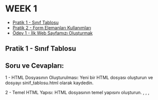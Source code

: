 # WEEK 1

- [Pratik 1 - Sınıf Tablosu](#pratik-1---sınıf-tablosu)
- [Pratik 2 - Form Elemanları Kullanımları](#pratik-2---form-elemanları-kullanımları)
- [Ödev 1 - İlk Web Sayfamızı Oluşturmak](#ödev-1---i̇lk-web-sayfamızı-oluşturmak)

## Pratik 1 - Sınıf Tablosu

## Soru ve Cevapları:

1 - HTML Dosyasının Oluşturulması: Yeni bir HTML dosyası oluşturun ve dosyayı sinif_tablosu.html olarak kaydedin.

2 - Temel HTML Yapısı: HTML dosyasının temel yapısını oluşturun. <html>, <head>, <body>, <title> ve <style> etiketlerini doğru bir şekilde kullanın.

```HTML
  <!DOCTYPE html>
<html lang="en">
<head>
    <meta charset="UTF-8">
    <meta name="viewport" content="width=device-width, initial-scale=1.0">
    <title>Sinif Tablosu</title>  <!-- Sayfa basligi burada degistirilmistir -->
</head>
<body>

</body>
</html>
```

3 - Sayfa Başlığı: Sayfanın başlığı olarak "Sınıf Tablosu" ifadesini kullanın ve h1 etiketi ile sayfa başlığını belirleyin.

4 - Tablonun Oluşturulması: <table> etiketi ile bir tablo oluşturun. Tabloya başlık (header) satırı ekleyin ve dört sütun başlığı tanımlayın: "Öğrenci Numarası", "Adı", "Soyadı" ve "Notu".

```HTML
<table style="width: 100%">
      <thead style="background-color: aqua">
        <th style="border: 1px solid black; padding: 15px">Ogrenci Numarasi</th>
        <th style="border: 1px solid black; padding: 15px">Adi</th>
        <th style="border: 1px solid black; padding: 15px">Soyadi</th>
        <th style="border: 1px solid black; padding: 15px">Notu</th>
        <th style="border: 1px solid black; padding: 15px">Dogum gunu</th>
      </thead>
```

5 - Öğrenci Bilgileri: Tabloya en az 5 öğrenci ekleyin. Her öğrenci için "Öğrenci Numarası", "Adı", "Soyadı" ve "Notu" bilgilerini doldurun.

```HTML
        <tr>
          <td style="border: 1px solid black; padding: 15px">101</td>
          <td style="border: 1px solid black; padding: 15px">Aysel</td>
          <td style="border: 1px solid black; padding: 15px">Bilmez</td>
          <td style="border: 1px solid black; padding: 15px">90</td>
          <td style="border: 1px solid black; padding: 15px">1998</td>
        </tr>
```

6 - Tablo Stilinin Belirlenmesi: Tabloya bazı temel stiller uygulayın:

     * Tablonun genişliğini yüzde 100 yapın.
      ```HTML
      <table style="width: 100%">
      ```
     * Hücrelerin (th, td) kenarlıklarını belirleyin ve padding (iç boşluk) ekleyin.
      ```HTML
      <td style="border: 1px solid black; padding: 15px">101</td>
      ```
     * Tablo başlık satırının (th) arka plan rengini belirleyin.
      ```HTML
      <thead style="background-color: aqua">
      ```

7 - Yeni Öğrenciler Ekleme: Tabloya en az 3 öğrenci daha ekleyin. Yeni öğrencilerin "Öğrenci Numarası", "Adı", "Soyadı" ve "Notu" bilgilerini doldurun.

8 - Yeni Sütun Ekleme: Tabloya yeni bir sütun ekleyerek öğrencilerin "Doğum Tarihi" bilgilerini ekleyin. Hem başlık satırına hem de her öğrenci için doğum tarihi bilgisi ekleyin.

## Pratik 2 - Form Elemanları Kullanımları

## Soru ve Cevapları:

1. Kullanıcının adını ve soyadını girebileceği iki metin kutusu.

```HTML
        <div>
          <label for="name">İsim:</label>
          <input type="text" id="name" />
        </div>
        <br />
        <div>
          <label for="surname">Soyisim:</label>
          <input type="text" id="surname" />
        </div>
```

2. Kullanıcının e-posta adresini girebileceği bir e-posta giriş alanı.

```HTML
        <div>
          <label for="email">Email:</label>
          <input type="email" id="email" />
        </div>
```

3. Kullanıcının parolasını girebileceği bir parola giriş alanı.

```HTML
        <div>
          <label for="password">Şifre</label>
          <input type="password" id="password" />
        </div>
```

4. Kullanıcının cinsiyetini seçebileceği iki radyo düğmesi (Erkek ve Kadın).

```HTML
        <div>
          <label for="gender">Cinsiyet</label>
          <input type="radio" id="female" /> Kadın
          <input type="radio" id="male" /> Erkek
        </div>
```

5. Kullanıcının bir dizi seçenek arasından favori meyvesini seçebileceği bir açılır liste (örneğin, Elma, Muz, Çilek).

```HTML
        <div>
          <label for="fruit">En sevdiğin meyve:</label>
          <select id="fruit">
            <option value="select">Seçiniz...</option>
            <option value="Apple">Elma</option>
            <option value="Banana">Muz</option>
            <option value="Pineapple">Ananas</option>
          </select>
        </div>
```

6. Kullanıcının bir mesaj yazabileceği bir metin alanı.

```HTML
        <div>
          <label for="message">Mesajınız:</label>
          <textarea id="message" rows="5" cols="30"></textarea>
        </div>
```

7. Tüm bilgileri göndermek için bir "Gönder" düğmesi.

```HTML
        <div>
          <button type="submit">Gönder</button>
          <button type="reset">Temizle</button>
        </div>
```

## Ödev 1 - İlk Web Sayfamızı Oluşturmak

## Soru ve Cevapları:

1. Genel Yapı:

Sayfanızın temel yapısını oluşturmak için HTML5 doküman yapısını kullanın.

<head> etiketinin içinde sayfanızın başlığı (<title>) ve karakter seti (<meta charset="UTF-8">) olmalıdır.

```HTML
<!DOCTYPE html>
<html lang="en">
  <head>
    <meta charset="UTF-8" />
    <meta name="viewport" content="width=device-width, initial-scale=1.0" />
    <title>Özgecmişim</title>
  </head>
```

2. Sayfanızın en üstünde bir ana başlık (<h1>) bulunmalıdır. Bu başlık adınızı içermelidir.

```HTML
    <h1 style="text-align: center; color: blueviolet">Aysel Bilmez</h1>
```

Alt başlıklar (<h2>, <h3>, vb.) kullanarak CV’nizin bölümlerini (Özgeçmiş, Eğitim, İş Deneyimi, Yetenekler, İletişim) düzenleyin.

```HTML
<h2 style="color: navy">Summary</h2>
```

Her bölümde en az bir paragraf (<p>) olmalıdır. Örneğin, kendinizi tanıtan kısa bir paragraf.

```HTML
<p style="text-align: justify">
        Former R&D Food Engineer transitioning into software development,
        leveraging strong analytical skills and experience in customer-focused
        projects and teamwork. Skilled in .NET Frameworks, ASP.NET, .NET API,
        and SQL, with hands-on experience designing user-centered web
        applications. Continuously learning and adapting by utilizing diverse
        resources, with a strong belief in the importance of growth and staying
        agile in a fast-changing field. Fluent in English and Turkish, ready to
        contribute to impactful software projects with a detail-oriented and
        innovative approach.
</p>
```

3. En az bir sıralı liste (<ol>) ve bir sırasız liste (<ul>) kullanın.
   Sırasız listede yeteneklerinizi veya hobilerinizi listeleyin. Her listenin en az üç maddesi (<li>) olmalıdır.

```HTML
<ol>
        <li>Turkish (Native)</li>
        <li>English (Fluent)</li>
      </ol>
```

```HTML
<ul>
        <li>Gaining proficiency in Full-Stack Technologies.</li>
        <li>
          Building and optimizing full-stack web applications with a
          user-centric approach.
        </li>
        <li>
          Applying problem-solving skills to debug and enhance web application
          performance.
        </li>
      </ul>
```

4. Sayfanızda en az bir tane resim (<img>) kullanın. Bu resim, sizin bir fotoğrafınız olabilir. Resmin alt özniteliğini doldurun.

```HTML
 <img
        src="https://store.patika.dev/userFiles/aysbi/userfiles/profilepicture-zEe73P6i"
        alt="Aysel Bilmez"
        width="300"
      />
```

En az iki farklı sayfaya veya web sitesine bağlantı (<a>) ekleyin.

```HTML
<p style="text-align: center">
        <a
          href="mailto:aybilmez@gmail.com"
          style="color: black; text-decoration: none"
          >Email</a
        >
        |
        <a href="tel:+905397844110" style="color: black; text-decoration: none"
          >Telefon Numarası</a
        >
        |
        <a
          href="https://www.linkedin.com/in/ayselbilmez/"
          style="color: black; text-decoration: none"
          >Linkedin</a
        >
        |
        <a
          href="https://github.com/aysbi"
          style="color: black; text-decoration: none"
          >GitHub</a>
```

5. Sayfanızda en az bir tane iframe (<iframe>) kullanarak başka bir web sayfasını veya içeriği entegre edin. Örneğin, Google Maps kullanarak bulunduğunuz yerin haritasını ekleyin. width ve height özniteliklerini kullanarak iframe boyutlarını ayarlayın.

```HTML
<iframe
          src="https://www.google.com/maps/embed?pb=!1m18!1m12!1m3!1d3153.0177463439167!2d35.32131718468505!3d37.00167077979803!2m3!1f0!2f0!3f0!3m2!1i1024!2i768!4f13.1!3m3!1m2!1s0x1521c6d014c081ff%3A0x37aab8c8ca021c29!2sAdana!5e0!3m2!1str!2str!4v1674698172202!5m2!1str!2str"
          width="600"
          height="450"
          frameborder="0"
          style="border: 0"
          allowfullscreen=""
          aria-hidden="false"
          tabindex="0"
        ></iframe>
```

6. Sayfanızın içinde CSS kullanarak (örneğin, <style> etiketi içinde) en azından temel stiller uygulayın

```HTML
<p style="text-align: center">
```

7. Sayfanızın düzenini iyi düşünün. İçeriğinizi bölümlere ayırarak düzenli ve okunabilir hale getirin.

<div> veya <section> etiketlerini kullanarak bölümler oluşturabilirsiniz.
```HTML
<div>
      <h2 style="color: navy">Summary</h2>
      <p style="text-align: justify">
        Former R&D Food Engineer transitioning into software development,
        leveraging strong analytical skills and experience in customer-focused
        projects and teamwork. Skilled in .NET Frameworks, ASP.NET, .NET API,
        and SQL, with hands-on experience designing user-centered web
        applications. Continuously learning and adapting by utilizing diverse
        resources, with a strong belief in the importance of growth and staying
        agile in a fast-changing field. Fluent in English and Turkish, ready to
        contribute to impactful software projects with a detail-oriented and
        innovative approach.
      </p>
```

## Ödev 2 - Kişisel Blog Sayfası Oluşturma

## Soru ve Cevapları:

1. Sayfanızın temel yapısını oluşturmak için HTML5 doküman yapısını kullanın.

head etiketinin içinde sayfanızın başlığı title ve karakter seti meta charset="UTF-8" olmalıdır.

```HTML
<!DOCTYPE html>
<html lang="tr">
  <head>
    <meta charset="UTF-8" />
    <meta name="viewport" content="width=device-width, initial-scale=1.0" />
    <title>Kişisel Blog</title>
  </head>
  <body>
    <header>
      <h1>Yazılım ve Eğlence Blogu</h1>
    </header>
```

2. Sayfanızın en üstünde blogunuzun adını içeren bir ana başlık h1 olmalıdır.

Her blog yazısı için bir başlık h2 ve bir paragraf p ekleyin. En az üç blog yazısı ekleyin.

```HTML

 <header>
      <h1>Yazılım ve Eğlence Blogu</h1>
    </header>

    <section>
      <article>
        <h2>
          RESTful API: Çayınızı Kahvenizi Hazırlayın, Çünkü O Bir Servis! ☕
        </h2>
        <p>
          Bir sabah uyandınız ve "Ben bir RESTful API yazacağım!" dediniz. Ama
          API neydi? Rest mi ediyordu? Yoksa kahvaltıda mı servis ediliyordu? 🤔
          Gelin, bu karmaşık gibi görünen ama aslında çok eğlenceli olan konuyu
          basit ve eğlenceli bir şekilde açıklayalım!
        </p>
        </article>
        </section>
```

3. Her blog yazısında en az bir sırasız liste ul veya sıralı liste ol kullanarak önemli noktaları veya maddeleri listeleyin.

```HTML
<ul>
          <li>Sen: "Merhaba, bir büyük boy pizza istiyorum."</li>
          <li>Pizzacı: "Tamam, siparişiniz alındı!"</li>
          <li>(Bir süre sonra kapı çalar)</li>
          <li>Pizzacı: "Buyurun, sıcak ve taze pizzanız geldi!"</li>
        </ul>
```

4. Her blog yazısına en az bir görsel img ekleyin ve alt özniteliğini doldurun.

```HTML
       <img
          src="https://img.sepetkey.com/album/italiandipizza/urunler/IrAWB6JxqcQYG2S20Cwg.png"
          alt="Bir dilim pizza resmi"
          width="300"
        />
```

Blog yazılarının içinde başka sayfalara veya kaynaklara bağlantılar a ekleyin. En az iki bağlantı olmalıdır.

<a href="https://developer.mozilla.org/tr/docs/Glossary/REST"
            >RESTful API hakkında daha fazla bilgi için buraya tıklayın!</a
          >
